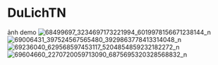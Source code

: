 # DuLichTN
ảnh demo
![68499697_3234697173221994_6019978156671238144_n](https://user-images.githubusercontent.com/34791700/63317965-0245de00-c33f-11e9-8974-a39880af0f8e.jpg)
![69006431_397524567565480_3929863778413314048_n](https://user-images.githubusercontent.com/34791700/63317966-02de7480-c33f-11e9-91b7-debfa13b1ff2.jpg)
![69236040_629568597453117_5204854859232182272_n](https://user-images.githubusercontent.com/34791700/63317967-02de7480-c33f-11e9-9ae8-88df3b5e7688.jpg)
![69604660_2270720059713090_6875695320328568832_n](https://user-images.githubusercontent.com/34791700/63317968-03770b00-c33f-11e9-95ec-bc65e1bd9170.jpg)
